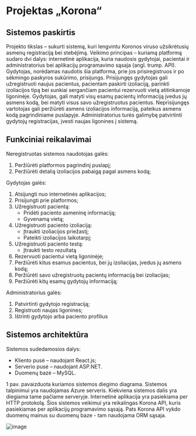 # Projektas „Korona“

## Sistemos paskirtis 
Projekto tikslas – sukurti sistemą, kuri lengvintu Koronos viruso užsikrėtusių asmenų registraciją bei stebėjimą.
Veikimo principas – kuriamą platformą sudaro dvi dalys: internetinė aplikacija, kuria naudosis gydytojai, pacientai ir administratorius bei aplikacijų programavimo sąsaja (angl. trump. API). Gydytojas, norėdamas naudotis šia platforma, prie jos prisiregistruos ir po sėkmingo paskyros sukūrimo, prisijungs. Prisijungęs gydytojas gali užregistruoti naujus pacientus, pacientam paskirti izoliaciją, parinkti izoliacijos tipą bei sunkiai sergančiam pacientui rezervuoti vietą atitinkamoje ligoninėje. Gydytojas, gali matyti visų esamų pacientų informaciją įvedus jų asmens kodą, bei matyti visus savo užregistruotus pacientus. Neprisijungęs vartotojas gali peržiūrėti asmens izoliacijos informaciją, pateikus asmens kodą pagrindiniame puslapyje. Administratorius turės galimybę patvirtinti gydytojų registracijas, įvesti naujas ligonines į sistemą.

## Funkciniai reikalavimai 
Neregistruotas sistemos naudotojas galės: 
1.	Peržiūrėti platformos pagrindinį puslapį; 
2.	Peržiūrėti detalią izoliacijos pabaigą pagal asmens kodą;

Gydytojas galės: 
1.	Atsijungti nuo internetinės aplikacijos; 
2.	Prisijungti prie platformos; 
3.	Užregistruoti pacientą:
    -	Pridėti paciento asmeninę informaciją;
    - Gyvenamą vietą;
4.	Užregistruoti paciento izoliaciją:
    - Įtraukti izoliacijos priežastį;
    - Pateikti izoliacijos laikotarpį;
5.	Užregistruoti paciento testą:
    - Įtraukti testo rezultatą
5.	Rezervuoti pacientui vietą ligoninėje;
6.	Peržiūrėti kitus esamus pacientus, bei jų izoliacijas, įvedus jų asmens kodą;
7.	Peržiūrėti savo užregistruotų pacientų informaciją bei izoliacijas;
8.	Peržiūrėti kitų esamų gydytojų informaciją;

Administratorius galės: 
1.	Patvirtinti gydytojo registraciją;
2.	Registruoti naujas ligonines;
3.	Ištrinti gydytojo arba paciento profilius
 
## Sistemos architektūra 
Sistemos sudedamosios dalys: 
-   Kliento pusė – naudojant React.js; 
-	Serverio pusė – naudojant ASP.NET.
-	Duomenų bazė – MySQL. 

1 pav. pavaizduota kuriamos sistemos diegimo diagrama. Sistemos talpinimui yra
naudojamas Azure serveris. Kiekviena sistemos dalis yra diegiama tame pačiame serveryje.
Internetinė aplikacija yra pasiekiama per HTTP protokolą. Šios sistemos veikimui yra
reikalingas Korona API, kuris pasiekiamas per aplikacijų programavimo sąsają. Pats Korona
API vykdo duomenų mainus su duomenų baze - tam naudojama ORM sąsaja. 

![image](https://user-images.githubusercontent.com/78092109/191050345-a04125cb-e087-450d-b6b7-edf7897545e4.png)

